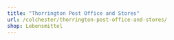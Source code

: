 ```yaml
---
title: "Thorrington Post Office and Stores"
url: /colchester/thorrington-post-office-and-stores/
shop: Lebensmittel
---
```

